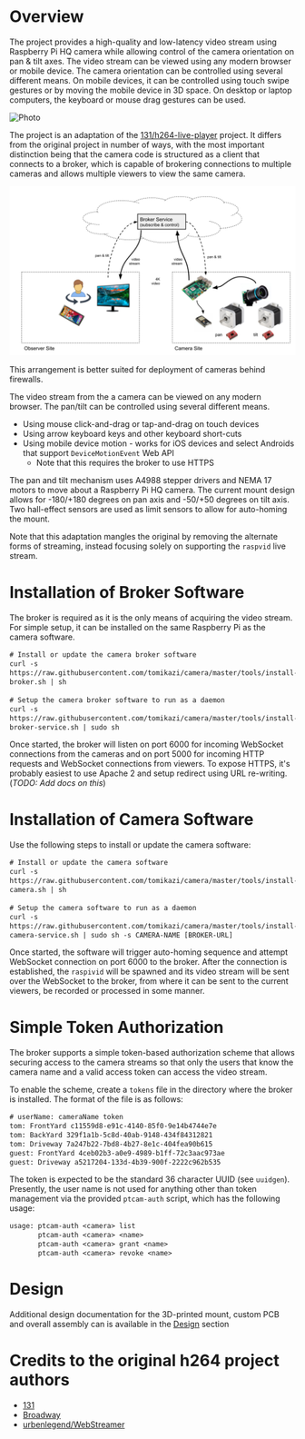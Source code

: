 # Overview
The project provides a high-quality and low-latency video stream using Raspberry Pi HQ camera while allowing control of 
the camera orientation on pan & tilt axes. The video stream can be viewed using any modern browser or mobile device.
The camera orientation can be controlled using several different means. On mobile devices, it can be controlled using
touch swipe gestures or by moving the mobile device in 3D space. On desktop or laptop computers, the keyboard or mouse
drag gestures can be used.

![Photo](docs/photo1.png)

The project is an adaptation of the [131/h264-live-player](https://github.com/131/h264-live-player) project. It differs
from the original project in number of ways, with the most important distinction being that the camera code is structured
as a client that connects to a broker, which is capable of brokering connections to multiple cameras and allows
multiple viewers to view the same camera.

![Overview](docs/overview.png)

This arrangement is better suited for deployment of cameras behind firewalls.

The video stream from the a camera can be viewed on any modern browser. The pan/tilt can be controlled using several 
different means.

* Using mouse click-and-drag or tap-and-drag on touch devices
* Using arrow keyboard keys and other keyboard short-cuts  
* Using mobile device motion - works for iOS devices and select Androids that support `DeviceMotionEvent` Web API
    * Note that this requires the broker to use HTTPS

The pan and tilt mechanism uses A4988 stepper drivers and NEMA 17 motors to move about a Raspberry Pi HQ camera.
The current mount design allows for -180/+180 degrees on pan axis and -50/+50 degrees on tilt axis. Two hall-effect
sensors are used as limit sensors to allow for auto-homing the mount.

Note that this adaptation mangles the original by removing the alternate forms of streaming, instead focusing
solely on supporting the `raspvid` live stream.

# Installation of Broker Software
The broker is required as it is the only means of acquiring the video stream. For simple setup, it can be installed on
the same Raspberry Pi as the camera software. 

```
# Install or update the camera broker software
curl -s https://raw.githubusercontent.com/tomikazi/camera/master/tools/install-broker.sh | sh

# Setup the camera broker software to run as a daemon
curl -s https://raw.githubusercontent.com/tomikazi/camera/master/tools/install-broker-service.sh | sudo sh
```

Once started, the broker will listen on port 6000 for incoming WebSocket connections from the cameras and on port 5000 
for incoming HTTP requests and WebSocket connections from viewers. To expose HTTPS, it's probably easiest to use Apache 2
and setup redirect using URL re-writing. (_TODO: Add docs on this_)

# Installation of Camera Software
Use the following steps to install or update the camera software:

```
# Install or update the camera software
curl -s https://raw.githubusercontent.com/tomikazi/camera/master/tools/install-camera.sh | sh

# Setup the camera software to run as a daemon
curl -s https://raw.githubusercontent.com/tomikazi/camera/master/tools/install-camera-service.sh | sudo sh -s CAMERA-NAME [BROKER-URL]
```

Once started, the software will trigger auto-homing sequence and attempt WebSocket connection on port 6000 to the broker.
After the connection is established, the `raspivid` will be spawned and its video stream will be sent over the WebSocket
to the broker, from where it can be sent to the current viewers, be recorded or processed in some manner.

# Simple Token Authorization
The broker supports a simple token-based authorization scheme that allows securing access to the camera streams so that
only the users that know the camera name and a valid access token can access the video stream.

To enable the scheme, create a `tokens` file in the directory where the broker is installed. The format of the file
is as follows:

```
# userName: cameraName token
tom: FrontYard c11559d8-e91c-4140-85f0-9e14b4744e7e
tom: BackYard 329f1a1b-5c8d-40ab-9148-434f84312821
tom: Driveway 7a247b22-7bd8-4b27-8e1c-404fea90b615
guest: FrontYard 4ceb02b3-a0e9-4989-b1ff-72c3aac973ae
guest: Driveway a5217204-133d-4b39-900f-2222c962b535
```
The token is expected to be the standard 36 character UUID (see `uuidgen`). Presently, the user name is not used for
anything other than token management via the provided `ptcam-auth` script, which has the following usage:

```
usage: ptcam-auth <camera> list
       ptcam-auth <camera> <name>
       ptcam-auth <camera> grant <name>
       ptcam-auth <camera> revoke <name>
```

# Design
Additional design documentation for the 3D-printed mount, custom PCB and overall assembly can is available in the [Design](docs/design.md) section

# Credits to the original h264 project authors
* [131](mailto:131.js@cloudyks.org)
* [Broadway](https://github.com/mbebenita/Broadway)
* [urbenlegend/WebStreamer](https://github.com/urbenlegend/WebStreamer)
